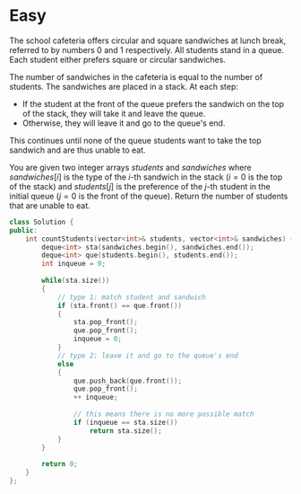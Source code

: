 # Easy

The school cafeteria offers circular and square sandwiches at lunch break, referred to by numbers $0$ and $1$ respectively. All students stand in a queue. Each student either prefers square or circular sandwiches.

The number of sandwiches in the cafeteria is equal to the number of students. The sandwiches are placed in a stack. At each step:

- If the student at the front of the queue prefers the sandwich on the top of the stack, they will take it and leave the queue.
- Otherwise, they will leave it and go to the queue's end.

This continues until none of the queue students want to take the top sandwich and are thus unable to eat.

You are given two integer arrays $students$ and $sandwiches$ where $sandwiches[i]$ is the type of the $i$-​​​​​​th sandwich in the stack ($i = 0$ is the top of the stack) and $students[j]$ is the preference of the $j​​​​​​$-th student in the initial queue ($j = 0$ is the front of the queue). Return the number of students that are unable to eat.

```cpp
class Solution {
public:
    int countStudents(vector<int>& students, vector<int>& sandwiches) {
        deque<int> sta(sandwiches.begin(), sandwiches.end());
        deque<int> que(students.begin(), students.end());
        int inqueue = 0;
        
        while(sta.size())
        {
            // type 1: match student and sandwich
            if (sta.front() == que.front())
            {
                sta.pop_front();
                que.pop_front();
                inqueue = 0;
            }
            // type 2: leave it and go to the queue's end
            else
            {
                que.push_back(que.front());
                que.pop_front();
                ++ inqueue;
                
                // this means there is no more possible match
                if (inqueue == sta.size())
                    return sta.size();
            }
        }
        
        return 0;
    }
};
```
